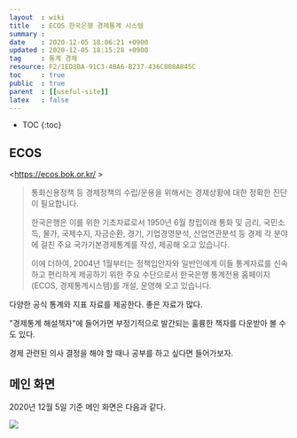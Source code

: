 ```yaml
---
layout  : wiki
title   : ECOS 한국은행 경제통계 시스템
summary : 
date    : 2020-12-05 18:06:21 +0900
updated : 2020-12-05 18:15:28 +0900
tag     : 통계 경제
resource: F2/1ED3BA-91C3-4BA6-B237-436C808A845C
toc     : true
public  : true
parent  : [[useful-site]]
latex   : false
---
```

* TOC
{:toc}

## ECOS

<https://ecos.bok.or.kr/ >

> 통화신용정책 등 경제정책의 수립/운용을 위해서는 경제상황에 대한 정확한 진단이 필요합니다.
>
> 한국은행은 이를 위한 기초자료로서 1950년 6월 창립이래 통화 및 금리, 국민소득, 물가, 국제수지, 자금순환, 경기, 기업경영분석, 산업연관분석 등 경제 각 분야에 걸친 주요 국가기본경제통계를 작성, 제공해 오고 있습니다.
>
> 이에 더하여, 2004년 1월부터는 정책입안자와 일반인에게 이들 통계자료를 신속하고 편리하게 제공하기 위한 주요 수단으로서 한국은행 통계전용 홈페이지(ECOS, 경제통계시스템)를 개설, 운영해 오고 있습니다.

다양한 공식 통계와 지표 자료를 제공한다. 좋은 자료가 많다.

"경제통계 해설책자"에 들어가면 부정기적으로 발간되는 훌륭한 책자를 다운받아 볼 수도 있다.

경제 관련된 의사 결정을 해야 할 때나 공부를 하고 싶다면 들어가보자.


## 메인 화면

2020년 12월 5일 기준 메인 화면은 다음과 같다.

![]( /resource/wiki/ecos-bok-or-kr/ecos.jpg )


